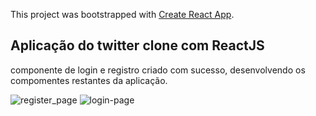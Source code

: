 This project was bootstrapped with [Create React App](https://github.com/facebook/create-react-app).

## Aplicação do twitter clone com ReactJS

componente de login e registro criado com sucesso, desenvolvendo os compomentes restantes da aplicação.

<img src="https://i.imgur.com/9abeq7K.png
    " alt="register_page">
<img src="https://i.imgur.com/LRVImGu.png
    " alt="login-page">
